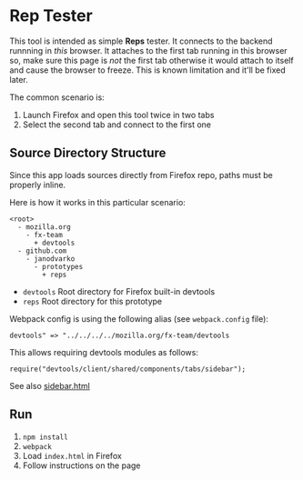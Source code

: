 Rep Tester
==========
This tool is intended as simple <b>Reps</b> tester. It connects to the backend
runnning in <i>this</i> browser. It attaches to the first tab running in this
browser so, make sure this page is <i>not</i> the first tab otherwise it
would attach to itself and cause the browser to freeze. This is known limitation
and it'll be fixed later.

The common scenario is:
1. Launch Firefox and open this tool twice in two tabs
2. Select the second tab and connect to the first one


Source Directory Structure
--------------------------
Since this app loads sources directly from Firefox repo, paths
must be properly inline.

Here is how it works in this particular scenario:

```
<root>
  - mozilla.org
    - fx-team
      + devtools
  - github.com
    - janodvarko
      - prototypes
        + reps
```

* `devtools` Root directory for Firefox built-in devtools
* `reps` Root directory for this prototype

Webpack config is using the following alias (see `webpack.config` file):

`devtools" => "../../../../mozilla.org/fx-team/devtools`

This allows requiring devtools modules as follows:

`require("devtools/client/shared/components/tabs/sidebar");`

See also [sidebar.html](https://github.com/janodvarko/prototypes/blob/master/sidebar.html/README.md)

Run
---
1. `npm install`
2. `webpack`
3. Load `index.html` in Firefox
4. Follow instructions on the page
